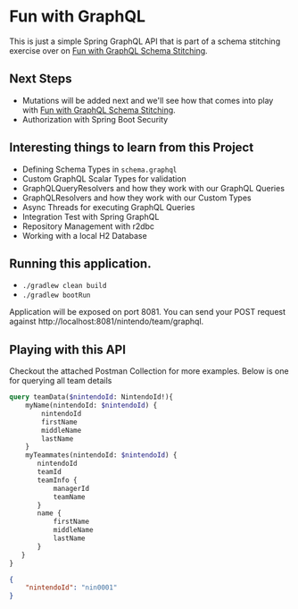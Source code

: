 # Fun with GraphQL
This is just a simple Spring GraphQL API that is part of a schema stitching exercise over on [Fun with GraphQL Schema Stitching](https://github.com/HeroOfTheWild/Fun-with-GraphQL-Schema-Stitching).

## Next Steps
- Mutations will be added next and we'll see how that comes into play with [Fun with GraphQL Schema Stitching](https://github.com/HeroOfTheWild/Fun-with-GraphQL-Schema-Stitching).
- Authorization with Spring Boot Security

## Interesting things to learn from this Project
- Defining Schema Types in `schema.graphql`
- Custom GraphQL Scalar Types for validation
- GraphQLQueryResolvers and how they work with our GraphQL Queries 
- GraphQLResolvers and how they work with our Custom Types
- Async Threads for executing GraphQL Queries
- Integration Test with Spring GraphQL
- Repository Management with r2dbc
- Working with a local H2 Database

## Running this application.
- `./gradlew clean build`
- `./gradlew bootRun`

Application will be exposed on port 8081. You can send your POST request against http://localhost:8081/nintendo/team/graphql.

## Playing with this API 
Checkout the attached Postman Collection for more examples. Below is one for querying all team details

```graphql
query teamData($nintendoId: NintendoId!){
    myName(nintendoId: $nintendoId) {
        nintendoId
        firstName
        middleName
        lastName
    }
    myTeammates(nintendoId: $nintendoId) {
       nintendoId
       teamId
       teamInfo {
           managerId
           teamName
       }
       name {
           firstName
           middleName
           lastName
       }
   }
}
```

```json 
{
    "nintendoId": "nin0001"
}
```
